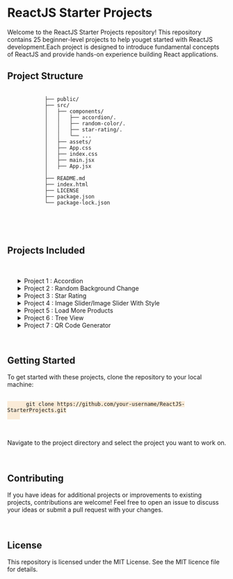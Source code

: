 <body>
    <h1>ReactJS Starter Projects</h1>
    Welcome to the ReactJS Starter Projects repository! This repository contains 25 beginner-level projects to help
    youget started with ReactJS development.Each project is
    designed to introduce fundamental concepts of ReactJS and provide hands-on experience building React applications.
    <h2>Project Structure</h2>
    <pre>
        <code>
            ├── public/
            ├── src/
            │   ├── components/
            │   │   ├── accordion/.
            │   │   ├── random-color/.
            │   │   ├── star-rating/.
            │   │   └── ...
            │   ├── assets/
            │   ├── App.css
            │   ├── index.css
            │   ├── main.jsx
            │   ├── App.jsx
            │   
            ├── README.md
            ├── index.html
            ├── LICENSE
            ├── package.json
            └── package-lock.json
        </code>
    </pre>
    <br>
    <h2>Projects Included</h2>
    <br>
    <ul>
        <details>
            <summary>Project 1 : Accordion
            </summary>
            <br>
            <p> <strong>Description:</strong> The Accordion component is a user interface element that allows users to
                expand and collapse content sections by clicking on the accordion titles.It provides both single and
                multiple selection modes, enabling users to select one or multiple items at a time.
                <br>
                <strong>Concepts:</strong>
                <br>
                <em>State Management:</em> Utilizing React's useState hook to manage the state of selected items
                (selected for single selection mode and multiple for multi-selection mode).
                <br>
                <em>Event Handling:</em> Handling click events on the accordion titles to toggle item selection and
                enable
                multi-selection mode.
                <br>
                <em>Conditional Rendering:</em> Dynamically rendering content sections based on the selected items and
                the current
                selection mode.
                <br>
                <em>Component Styling:</em> Applying CSS classes dynamically to style selected items and indicate their
                active state.
                <br>
                <em>Component Composition:</em> Structuring the Accordion component with reusable title and content
                sections,
                enhancing modularity and reusability.
            </p>
        </details>
        <details>
            <summary>Project 2 : Random Background Change
            </summary>
            <br>
            <p> <strong>Description:</strong> The project is a simple color generator built using React. It allows users
                to create random colors in either HEX or RGB format. Users can click buttons to switch between the color
                formats and generate random colors accordingly.
                <br>
                <strong>Concepts:</strong>The project utilizes React Hooks, such as `useState`, to manage state
                variables and control the behavior of the color generator. It employs event handling and dynamic styling
                to allow users to toggle between HEX and RGB color formats and generate random colors with visual
                feedback.
            </p>
        </details>
        <details>
            <summary>Project 3 : Star Rating
            </summary>
            <br>
            <p> <strong>Description:</strong>The StarRating component renders a star rating system where users can hover
                over stars to preview their rating before clicking to select. It dynamically updates star icons based on
                user interactions, offering a visually intuitive rating experience.
                <br>
                <strong>Concepts:</strong><em><br>State Management with React Hooks (useState):</em>The component
                employs useState to manage the current rating and hover states, enabling real-time updates to star
                appearances in response to user interactions.<br>
                <em>Event Handling:</em>Event handlers such as handleClick, handleMouseEnter, and handleMouseLeave are
                implemented to respond to user actions, facilitating the selection and preview of star ratings.
            </p>
        </details>
        <details>
            <summary>Project 4 : Image Slider/Image Slider With Style
            </summary>
            <br>
            <p> <strong>Description:</strong>The Image Slider app is a React component that displays a slideshow of
                images.
                It allows users to navigate through the images using left and right arrows or by clicking on thumbnails
                at
                the bottom.
                <br>
                <strong>Concepts:</strong><em><br>
                    Slideshow Navigation:</em> Users can move to the previous or next image using arrow buttons.<br>
                <em>Thumbnail Navigation:</em> Thumbnails below the slideshow provide an overview of all images.
                Clicking on
                a thumbnail switches to that image. <br>
                <em>Dynamic Styling:</em> Thumbnails and the main image change appearance to indicate the current
                selection.
                Responsive Design: The app adapts to different screen sizes for a consistent user experience.
            </p>
        </details>
        <details>
            <summary>Project 5 : Load More Products
            </summary>
            <br>
            <p> <strong>Description:</strong>TThe "Load More Data" app is a simple web application that fetches product
                data from an external API and displays it in a paginated manner. The app loads products in batches of 20
                and allows users to load more products dynamically by clicking on a "Load More Products" button.
                <br>
                <strong>Concepts:</strong><em><br>
                    State Management: </em> The app utilizes React's state management capabilities to keep track of
                various aspects of the application, such as loading status, fetched products, pagination count, and
                button disabling.<br>
                <em>Data Fetching:</em> It fetches product data from a remote API using the fetchProducts() function.
                This function is triggered when the component mounts and whenever the pagination count changes. The
                fetched data is then stored in the component's state. <br>
                <em>Pagination:</em> The app implements pagination logic by incrementing the pagination count each time
                the "Load More Products" button is clicked. This count is used to determine the offset for fetching the
                next batch of products from the API.
                <em>UI Rendering: </em> The fetched product data is rendered dynamically in the UI using JSX. Each
                product is displayed as a card containing an image and a title. The "Load More Products" button is
                conditionally disabled when the maximum number of products (100 in this case) is reached.
                <em>Loading Indicator:</em> During data fetching, a loading indicator is displayed to inform users that
                data is being retrieved from the server. Once the data is fetched and rendered, the loading indicator
                disappears.
            </p>
        </details>
        <details>
            <summary>Project 6 : Tree View
            </summary>
            <br>
            <p> <strong>Description:</strong>
                The tree view component manages the display state of its child items using useState, allowing users to
                expand or collapse menu sections dynamically. It employs event handling to toggle the visibility of
                child items based on user interactions, enhancing navigation flexibility and user experience.
                <br>
                <strong>Concepts:</strong><br>
                <em>useState Hook:</em> Manages the state for controlling the visibility of child menu items, enabling
                dynamic expansion and collapse functionality.<br>
                <em>Toggle Visibility:</em>Allows users to toggle the visibility of child menu items by clicking on the
                expand/collapse icon, providing an intuitive user interface for navigation.<br>
                <em>Conditional Rendering:</em>Conditionally renders child menu items based on their visibility state,
                optimizing performance by rendering only the necessary components.<br>
                <em>Event Handling:</em> Utilizes event handling to capture user clicks on the expand/collapse icon and
                update the visibility state accordingly, ensuring responsive behavior.<br>
                <em>Flexbox Layout:</em>
                Utilizes flexbox layout to arrange menu item elements horizontally with a specified gap, enhancing the
                visual presentation and alignment of menu components.
            </p>
        </details>
        <details>
            <summary>Project 7 : QR Code Generator
            </summary>
            <br>
            <p> <strong>Description:</strong>The QR Code Generator is a simple React component that allows users to
                input text and generate a corresponding QR code. It utilizes the react-qr-code library to dynamically
                create QR codes based on user input.
                <br>
                <strong>Concepts:</strong><br>
                <em>useState Hook:</em> Manages state for input text (input) and generated QR code (qrCode),
                enabling dynamic UI updates.<br>
                <em>Input Handling:</em> Users input text in the provided field, updating the input state.<br>
                <em>QR Code Generation:</em> Upon clicking "Generate", the handleGenerateQrcode function sets the
                qrCode state based on the input.<br>
                <em>Conditional Rendering:</em> Disables the "Generate" button if the input field is empty or
                contains only whitespace.<br>
                <em>Displaying the QR Code:</em> Utilizes the QRCode component to display the generated QR code
                dynamically.
            </p>
        </details>
    </ul>
    <br>
    <h2>Getting Started</h2>
    To get started with these projects, clone the repository to your local machine:
    <br>
    <pre>
    <code style="background-color: antiquewhite;">
      git clone https://github.com/your-username/ReactJS-StarterProjects.git
    </code>
</pre>
    <br>
    <p>Navigate to the project directory and select the project you want to work on.</p>
    <br>
    <h2>Contributing</h2>
    <p>If you have ideas for additional projects or improvements to existing projects, contributions are welcome! Feel
        free to open an issue to discuss your ideas or submit a pull request with your changes.</p>
    <br>
    <h2>License</h2>
    <p>This repository is licensed under the MIT License. See the MIT licence file for details.</p>

</body>